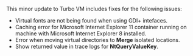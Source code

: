 This minor update to Turbo VM includes fixes for the following issues:

- Virtual fonts are not being found when using GDI+ intefaces.
- Caching error for Microsoft Internet Explorer 11 container running on machine with Microsoft Internet Explorer 8 installed.
- Error when moving virtual directories to **Merge** isolated locations.
- Show returned value in trace logs for **NtQueryValueKey**.



